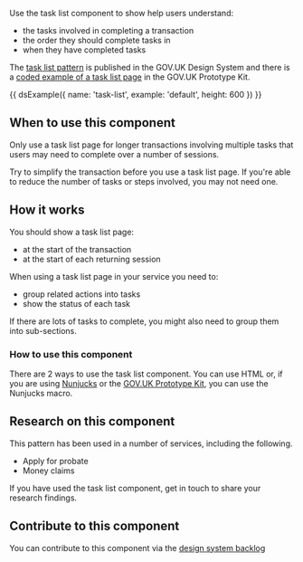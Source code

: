 Use the task list component to show help users understand:

- the tasks involved in completing a transaction
- the order they should complete tasks in
- when they have completed tasks

The [task list pattern](https://design-system.service.gov.uk/patterns/task-list-pages/) is published in the GOV.UK Design System and there is a [coded example of a task list page](https://govuk-prototype-kit.herokuapp.com/docs/templates/task-list) in the GOV.UK Prototype Kit.

{{ dsExample({
  name: 'task-list',
  example: 'default',
  height: 600
}) }}

## When to use this component

Only use a task list page for longer transactions involving multiple tasks that users may need to complete over a number of sessions.

Try to simplify the transaction before you use a task list page. If you're able to reduce the number of tasks or steps involved, you may not need one.

## How it works

You should show a task list page:

- at the start of the transaction
- at the start of each returning session

When using a task list page in your service you need to:

- group related actions into tasks
- show the status of each task

If there are lots of tasks to complete, you might also need to group them into sub-sections.

### How to use this component

There are 2 ways to use the task list component. You can use HTML or, if you are using [Nunjucks](https://mozilla.github.io/nunjucks/) or the [GOV.UK Prototype Kit](https://govuk-prototype-kit.herokuapp.com/), you can use the Nunjucks macro.


## Research on this component

This pattern has been used in a number of services, including the following.

- Apply for probate
- Money claims

If you have used the task list component, get in touch to share your research findings.

## Contribute to this component

You can contribute to this component via the [design system backlog](https://github.com/ministryofjustice/moj-design-system-backlog/issues/54)
